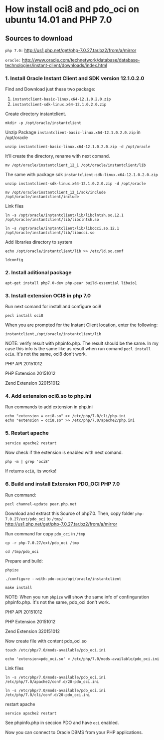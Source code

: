 # How install oci8 and pdo_oci on ubuntu 14.01 and PHP 7.0
## Sources to download
`php 7.0:` http://us1.php.net/get/php-7.0.27.tar.bz2/from/a/mirror

`oracle:` http://www.oracle.com/technetwork/database/database-technologies/instant-client/downloads/index.html
### 1. Install Oracle Instant Client and SDK version 12.1.0.2.0

Find and Download just these two package: 
1. `instantclient-basic-linux.x64-12.1.0.2.0.zip`
2. `instantclient-sdk-linux.x64-12.1.0.2.0.zip`

Create directory instantclient.

```
mkdir -p /opt/oracle/instantclient
``` 

Unzip Package `instantclient-basic-linux.x64-12.1.0.2.0.zip` in /opt/oracle

```
unzip instantclient-basic-linux.x64-12.1.0.2.0.zip -d /opt/oracle
```
It'll create the directory, rename with next comand.

```
mv /opt/oracle/instantclient_12_1 /opt/oracle/instantclient/lib
```

The same with package sdk `instantclient-sdk-linux.x64-12.1.0.2.0.zip`

``` 
unzip instantclient-sdk-linux.x64-12.1.0.2.0.zip -d /opt/oracle

mv /opt/oracle/instantclient_12_1/sdk/include /opt/oracle/instantclient/include
```
Link files
```
ln -s /opt/oracle/instantclient/lib/libclntsh.so.12.1 /opt/oracle/instantclient/lib/libclntsh.so

ln -s /opt/oracle/instantclient/lib/libocci.so.12.1 /opt/oracle/instantclient/lib/libocci.so
```
Add libraries directory to system
```
echo /opt/oracle/instantclient/lib >> /etc/ld.so.conf

ldconfig
```
### 2. Install aditional package
```
apt-get install php7.0-dev php-pear build-essential libaio1
```
### 3. Install extension OCI8 in php 7.0

Run next comand for install and configure oci8
```
pecl install oci8
```
When you are prompted for the Instant Client location, enter the following:

```
instantclient,/opt/oracle/instantclient/lib
```
NOTE: 
verify result with phpinfo.php. The result should be the same.
In my case this info is the same like as result when run comand `pecl install oci8`. It's not the same, oci8 don't work.

PHP API	20151012

PHP Extension	20151012

Zend Extension	320151012


### 4. Add extension oci8.so to php.ini

Run commands to add extension in php.ini

```
echo "extension = oci8.so" >> /etc/php/7.0/cli/php.ini
echo "extension = oci8.so" >> /etc/php/7.0/apache2/php.ini
```

### 5. Restart apache

```
service apache2 restart
```
Now check if the extension is enabled with next comand.
```
php -m | grep 'oci8'
```

If returns `oci8`, its works!

### 6. Build and install Extension PDO_OCI PHP 7.0
Run command:
```
pecl channel-update pear.php.net
```
Download and extract this Source of php7.0. Then, copy folder `php-7.0.27/ext/pdo_oci` to `/tmp/`   
http://us1.php.net/get/php-7.0.27.tar.bz2/from/a/mirror

Run command for copy `pdo_oci` in `/tmp`

```
cp -r php-7.0.27/ext/pdo_oci /tmp

cd /tmp/pdo_oci
```
Prepare and build:
```
phpize

./configure --with-pdo-oci=/opt/oracle/instantclient

make install
```

NOTE: When you run `phpize` will show the same info of confinguration phpinfo.php. It's not the same, pdo_oci don't work.

PHP API	20151012

PHP Extension	20151012

Zend Extension	320151012



Now create file with content pdo_oci.so
```
touch /etc/php/7.0/mods-available/pdo_oci.ini

echo 'extension=pdo_oci.so' > /etc/php/7.0/mods-available/pdo_oci.ini
```
Link files
```
ln -s /etc/php/7.0/mods-available/pdo_oci.ini /etc/php/7.0/apache2/conf.d/20-pdo_oci.ini

ln -s /etc/php/7.0/mods-available/pdo_oci.ini /etc/php/7.0/cli/conf.d/20-pdo_oci.ini

```

restart apache

```
service apache2 restart
```

See phpinfo.php in seccion PDO and have `oci` enabled.





Now you can connect to Oracle DBMS from your PHP applications.
